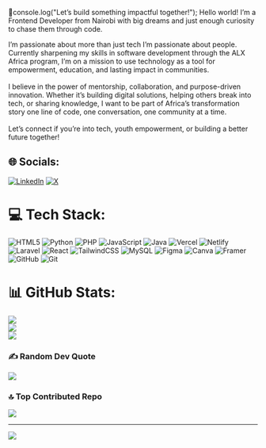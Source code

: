 🧠console.log("Let’s build something impactful together!");
Hello world! I’m a Frontend Developer from Nairobi with big dreams and just enough curiosity to chase them through code.


I’m passionate about more than just tech I’m passionate about people. Currently sharpening my skills in software development through the ALX Africa program, I’m on a mission to use technology as a tool for empowerment, education, and lasting impact in communities.<br><br>I believe in the power of mentorship, collaboration, and purpose-driven innovation. Whether it’s building digital solutions, helping others break into tech, or sharing knowledge, I want to be part of Africa’s transformation story one line of code, one conversation, one community at a time.<br><br>Let’s connect if you’re into tech, youth empowerment, or building a better future together!


## 🌐 Socials:
[![LinkedIn](https://img.shields.io/badge/LinkedIn-%230077B5.svg?logo=linkedin&logoColor=white)](https://linkedin.com/in/https://www.linkedin.com/in/laura-obare/) [![X](https://img.shields.io/badge/X-black.svg?logo=X&logoColor=white)](https://x.com/https://x.com/l_Osanya) 

# 💻 Tech Stack:
![HTML5](https://img.shields.io/badge/html5-%23E34F26.svg?style=plastic&logo=html5&logoColor=white) ![Python](https://img.shields.io/badge/python-3670A0?style=plastic&logo=python&logoColor=ffdd54) ![PHP](https://img.shields.io/badge/php-%23777BB4.svg?style=plastic&logo=php&logoColor=white) ![JavaScript](https://img.shields.io/badge/javascript-%23323330.svg?style=plastic&logo=javascript&logoColor=%23F7DF1E) ![Java](https://img.shields.io/badge/java-%23ED8B00.svg?style=plastic&logo=openjdk&logoColor=white) ![Vercel](https://img.shields.io/badge/vercel-%23000000.svg?style=plastic&logo=vercel&logoColor=white) ![Netlify](https://img.shields.io/badge/netlify-%23000000.svg?style=plastic&logo=netlify&logoColor=#00C7B7) ![Laravel](https://img.shields.io/badge/laravel-%23FF2D20.svg?style=plastic&logo=laravel&logoColor=white) ![React](https://img.shields.io/badge/react-%2320232a.svg?style=plastic&logo=react&logoColor=%2361DAFB) ![TailwindCSS](https://img.shields.io/badge/tailwindcss-%2338B2AC.svg?style=plastic&logo=tailwind-css&logoColor=white) ![MySQL](https://img.shields.io/badge/mysql-4479A1.svg?style=plastic&logo=mysql&logoColor=white) ![Figma](https://img.shields.io/badge/figma-%23F24E1E.svg?style=plastic&logo=figma&logoColor=white) ![Canva](https://img.shields.io/badge/Canva-%2300C4CC.svg?style=plastic&logo=Canva&logoColor=white) ![Framer](https://img.shields.io/badge/Framer-black?style=plastic&logo=framer&logoColor=blue) ![GitHub](https://img.shields.io/badge/github-%23121011.svg?style=plastic&logo=github&logoColor=white) ![Git](https://img.shields.io/badge/git-%23F05033.svg?style=plastic&logo=git&logoColor=white)
# 📊 GitHub Stats:
![](https://github-readme-stats.vercel.app/api?username=LorraObare&theme=gruvbox_light&hide_border=false&include_all_commits=true&count_private=true)<br/>
![](https://nirzak-streak-stats.vercel.app/?user=LorraObare&theme=gruvbox_light&hide_border=false)<br/>
![](https://github-readme-stats.vercel.app/api/top-langs/?username=LorraObare&theme=gruvbox_light&hide_border=false&include_all_commits=true&count_private=true&layout=compact)

### ✍️ Random Dev Quote
![](https://quotes-github-readme.vercel.app/api?type=vetical&theme=gruvbox)

### 🔝 Top Contributed Repo
![](https://github-contributor-stats.vercel.app/api?username=LorraObare&limit=5&theme=dark&combine_all_yearly_contributions=true)

---
[![](https://visitcount.itsvg.in/api?id=LorraObare&icon=7&color=10)](https://visitcount.itsvg.in)

<!-- Proudly created with GPRM ( https://gprm.itsvg.in ) -->
